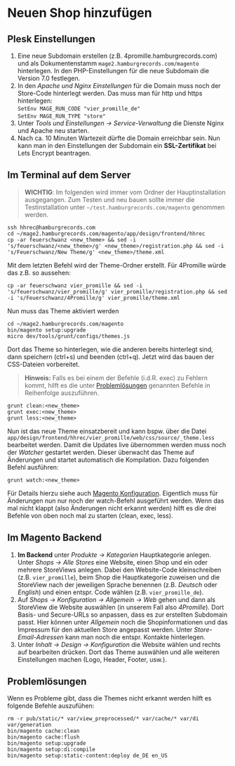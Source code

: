 # Neuen Shop hinzufügen

## Plesk Einstellungen

1. Eine neue Subdomain erstellen (z.B. 4promille.hamburgrecords.com) und als Dokumentenstamm `mage2.hamburgrecords.com/magento` hinterlegen. In den PHP-Einstellungen für die neue Subdomain die Version 7.0 festlegen.
2. In den *Apache und Nginx Einstellungen* für die Domain muss noch der Store-Code hinterlegt werden. Das muss man für http und https hinterlegen:  
    `SetEnv MAGE_RUN_CODE "vier_promille_de"`  
    `SetEnv MAGE_RUN_TYPE "store"`
3. Unter *Tools und Einstellungen -> Service-Verwaltung* die Dienste Nginx und Apache neu starten.
4. Nach ca. 10 Minuten Wartezeit dürfte die Domain erreichbar sein. Nun kann man in den Einstellungen der Subdomain ein **SSL-Zertifikat** bei Lets Encrypt beantragen.

## Im Terminal auf dem Server

> **WICHTIG**: Im folgenden wird immer vom Ordner der Hauptinstallation ausgegangen. Zum Testen und neu bauen sollte immer die Testinstallation unter `~/test.hamburgrecords.com/magento` genommen werden.

    ssh hhrec@hamburgrecords.com
    cd ~/mage2.hamburgrecords.com/magento/app/design/frontend/hhrec
    cp -ar feuerschwanz <new_theme> && sed -i 's/feuerschwanz/<new_theme>/g' <new_theme>/registration.php && sed -i 's/Feuerschwanz/New Theme/g' <new_theme>/theme.xml

Mit dem letzten Befehl wird der Theme-Ordner erstellt. Für 4Promille würde das z.B. so aussehen:

    cp -ar feuerschwanz vier_promille && sed -i 's/feuerschwanz/vier_promille/g' vier_promille/registration.php && sed -i 's/Feuerschwanz/4Promille/g' vier_promille/theme.xml
    
Nun muss das Theme aktiviert werden

    cd ~/mage2.hamburgrecords.com/magento
    bin/magento setup:upgrade
    micro dev/tools/grunt/configs/themes.js

Dort das Theme so hinterlegen, wie die anderen bereits hinterlegt sind, dann speichern (ctrl+s) und beenden (ctrl+q). Jetzt wird das bauen der CSS-Dateien vorbereitet.

> **Hinweis:** Falls es bei einem der Befehle (i.d.R. exec) zu Fehlern kommt, hilft es die unter [Problemlösungen](#toubleshooting) genannten Befehle in Reihenfolge auszuführen.

    grunt clean:<new_theme>
    grunt exec:<new_theme>
    grunt less:<new_theme>

Nun ist das neue Theme einsatzbereit und kann bspw. über die Datei `app/design/frontend/hhrec/vier_promille/web/css/source/_theme.less` bearbeitet werden. Damit die Updates live übernommen werden muss noch der *Watcher* gestartet werden. Dieser überwacht das Theme auf Änderungen und startet automatisch die Kompilation. Dazu folgenden Befehl ausführen:

    grunt watch:<new_theme>

Für Details hierzu siehe auch [Magento Konfiguration](02_configure_magento2.md). Eigentlich muss für Änderungen nun nur noch der watch-Befehl ausgeführt werden. Wenn das mal nicht klappt (also Änderungen nicht erkannt werden) hilft es die drei Befehle von oben noch mal zu starten (clean, exec, less).
    

## Im Magento Backend

1. **Im Backend** unter *Produkte -> Kategorien* Hauptkategorie anlegen. Unter *Shops -> Alle Stores* eine Website, einen Shop und ein oder mehrere StoreViews anlegen. Dabei den Website-Code kleinschreiben (z.B. `vier_promille`), beim Shop die Hauptkategorie zuweisen und die StoreView nach der jeweiligen Sprache benennen (z.B. *Deutsch* oder *English*) und einen entspr. Code wählen (z.B. `vier_promille_de`).
2. Auf *Shops -> Konfiguration -> Allgemein -> Web* gehen und dann als StoreView die Website auswählen (in unserem Fall also *4Promille*). Dort Basis- und Secure-URLs so anpassen, dass es zur erstellten Subdomain passt. Hier können unter *Allgemein* noch die Shopinformationen und das Impressum für den aktuellen Store angepasst werden. Unter *Store-Email-Adressen* kann man noch die entspr. Kontakte hinterlegen.
3. Unter *Inhalt -> Design -> Konfiguration* die Website wählen und rechts auf bearbeiten drücken. Dort das Theme auswählen und alle weiteren Einstellungen machen (Logo, Header, Footer, usw.).

<span id="troubleshooting"></span>
## Problemlösungen

Wenn es Probleme gibt, dass die Themes nicht erkannt werden hilft es folgende Befehle auszufühen:

    rm -r pub/static/* var/view_preprocessed/* var/cache/* var/di var/generation
    bin/magento cache:clean
    bin/magento cache:flush
    bin/magento setup:upgrade
    bin/magento setup:di:compile
    bin/magento setup:static-content:deploy de_DE en_US